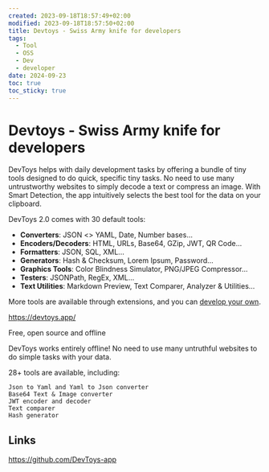 ```yaml
---
created: 2023-09-18T18:57:49+02:00
modified: 2023-09-18T18:57:50+02:00
title: Devtoys - Swiss Army knife for developers
tags:
  - Tool
  - OSS
  - Dev
  - developer
date: 2024-09-23
toc: true
toc_sticky: true
---
```

# Devtoys - Swiss Army knife for developers
DevToys helps with daily development tasks by offering a bundle of tiny tools designed to do quick, specific tiny tasks. No need to use many untrustworthy websites to simply decode a text or compress an image. With Smart Detection, the app intuitively selects the best tool for the data on your clipboard.

DevToys 2.0 comes with 30 default tools:

- **Converters**: JSON <> YAML, Date, Number bases...
- **Encoders/Decoders**: HTML, URLs, Base64, GZip, JWT, QR Code...
- **Formatters**: JSON, SQL, XML...
- **Generators**: Hash & Checksum, Lorem Ipsum, Password...
- **Graphics Tools**: Color Blindness Simulator, PNG/JPEG Compressor...
- **Testers**: JSONPath, RegEx, XML...
- **Text Utilities**: Markdown Preview, Text Comparer, Analyzer & Utilities...

More tools are available through extensions, and you can [develop your own](http://devtoys.app/doc).

<https://devtoys.app/>

Free, open source and offline

DevToys works entirely offline! No need to use many untruthful websites to do simple tasks with your data.

28+ tools are available, including:

    Json to Yaml and Yaml to Json converter
    Base64 Text & Image converter
    JWT encoder and decoder
    Text comparer
    Hash generator

## Links

<https://github.com/DevToys-app>
